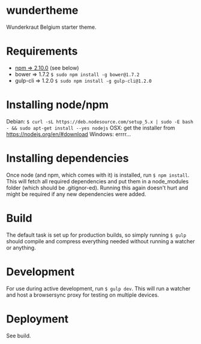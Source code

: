 wundertheme
===========

Wunderkraut Belgium starter theme.

Requirements
===========

- [npm => 2.10.0](https://nodejs.org) (see below)
- bower => 1.7.2 `$ sudo npm install -g bower@1.7.2`
- gulp-cli => 1.2.0 `$ sudo npm install -g gulp-cli@1.2.0`

Installing node/npm
===================
Debian: `$ curl -sL https://deb.nodesource.com/setup_5.x | sudo -E bash - && sudo apt-get install --yes nodejs`
OSX: get the installer from https://nodejs.org/en/#download
Windows: errrr...

Installing dependencies
=======================
Once node (and npm, which comes with it) is installed, run `$ npm install`. This will fetch all required dependencies and put them in a node_modules folder (which should be .gitignor-ed). Running this again doesn't hurt and might be required if any new dependencies were added.

Build
=====
The default task is set up for production builds, so simply running `$ gulp` should compile and compress everything needed without running a watcher or anything.

Development
=========
For use during active development, run `$ gulp dev`. This will run a watcher and host a browsersync proxy for testing on multiple devices.

Deployment
==========
See build.
